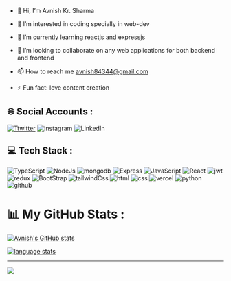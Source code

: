 - 👋 Hi, I’m Avnish Kr. Sharma

- 👀 I’m interested in coding specially in web-dev

- 🌱 I’m currently learning reactjs and expressjs

- 💞️ I’m looking to collaborate on any web applications for both backend and frontend

- 📫 How to reach me avnish84344@gmail.com

- ⚡ Fun fact: love content creation

<h2>🌐 Social Accounts : </h2>

[![Ttwitter](https://img.shields.io/badge/Twitter-%231DA1F2.svg?logo=Twitter&logoColor=white)](https://twitter.com/AvnishKrSharma)
![Instagram](https://img.shields.io/badge/Instagram-orangered.svg?logo=Instagram&logoColor=white)
![LinkedIn](https://img.shields.io/badge/LinkedIn-0A66C2.svg?logo=LinkedIn&logoColor=white)

<h2>💻 Tech Stack : </h2>

![TypeScript](https://img.shields.io/badge/TypeScript-3178C6.svg?style=for-the-badge&logo=TypeScript&logoColor=white)
![NodeJs](https://img.shields.io/badge/Node.js-339933.svg?style=for-the-badge&logo=nodedotjs&logoColor=white)
![mongodb](https://img.shields.io/badge/MongoDB-47A248.svg?style=for-the-badge&logo=MongoDB&logoColor=white)
![Express](https://img.shields.io/badge/Express-000000.svg?style=for-the-badge&logo=Express&logoColor=white)
![JavaScript](https://img.shields.io/badge/JavaScript-212121.svg?style=for-the-badge&logo=JavaScript&logoColor=#ffea00&textColor=white)
![React](https://img.shields.io/badge/React-212121.svg?style=for-the-badge&logo=React&logoColor=006eff&textColor=white)
![jwt](https://img.shields.io/badge/JWT-black?style=for-the-badge&logo=JSON%20web%20tokens)
![redux](https://img.shields.io/badge/redux-%23593d88.svg?style=for-the-badge&logo=redux&logoColor=white)
![BootStrap](https://img.shields.io/badge/Bootstrap-7952B3.svg?style=for-the-badge&logo=Bootstrap&logoColor=white)
![tailwindCss](https://img.shields.io/badge/Tailwind%20CSS-06B6D4.svg?style=for-the-badge&logo=Tailwind-CSS&logoColor=white)
![html](https://img.shields.io/badge/HTML5-E34F26.svg?style=for-the-badge&logo=HTML5&logoColor=white)
![css](https://img.shields.io/badge/CSS3-1572B6.svg?style=for-the-badge&logo=CSS3&logoColor=white)
![vercel](https://img.shields.io/badge/Vercel-000000.svg?style=for-the-badge&logo=Vercel&logoColor=white)
![python](https://img.shields.io/badge/Python-3776AB.svg?style=for-the-badge&logo=Python&logoColor=white)
![github](https://img.shields.io/badge/GitHub-181717.svg?style=for-the-badge&logo=GitHub&logoColor=white)

<h1>📊 My GitHub Stats : </h1>

[![Avnish's GitHub stats](https://github-readme-stats.vercel.app/api?username=avn1sh&custom_title=Overview&show_icons=true&theme=dark#gh-dark-mode-only&bg_color=00000000)](https://github.com/anuraghazra/github-readme-stats)

[![language stats](https://github-readme-stats.vercel.app/api/top-langs/?username=avn1sh&show_icons=true&theme=dark#gh-dark-mode-only&bg_color=00000000)](https://github.com/anuraghazra/github-readme-stats)
<hr>

[![](https://visitcount.itsvg.in/api?id=Avnish&label=Profile%20Views&color=9&icon=0&pretty=true)](https://visitcount.itsvg.in)
